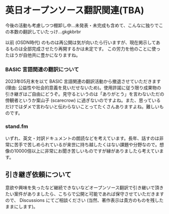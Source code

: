 # 英日オープンソース翻訳関連(TBA)
今後の活動も考慮しつつ棚卸し中...未発表・未完成も含めて、こんなに独りでこの本数の翻訳していたっけ...gkgkbrbr

以前 (OSDN時代) のものは再公開は気が向いたら行いますが、現在掲示してあるものは全部完成させたり再開するかは未定です。
この労力を他のことに使ったほうが自他共に豊かになりますね。

### BASIC 言語関連の翻訳について
2023年05月末を以て BASIC 言語関連の翻訳活動から撤退させていただきます (理由: 公益性や社会的意義を見いだせないため)。使用許諾に従う限り成果物の引き継ぎはご自由にどうぞ。見守るというのは「ありがとう」を言わないただの傍観者というか案山子 (scarecrow) に過ぎないのですよね。また、思っているだけではダメで言わないと伝わらないことってたくさんありますよね。難しいものです。

### stand.fm
いずれ、英文・対訳ドキュメントの朗読などを考えています。長年、話すのは非常に苦手で苦しめられているが来世に持ち越したくはない課題や分野なので。想像の10000倍以上に非常にお聞き苦しいものですが縁がありましたら考えています。

## 引き継ぎ依頼について
意欲や興味を失ったなど継続できないなどオープンソース翻訳で引き継いで頂きたい案件がありましたら、こちらで公開と可能であれば保守させていただきますので、 Discussions にてご相談ください (当然、著作表示は貴方のものを残したままにします)。
